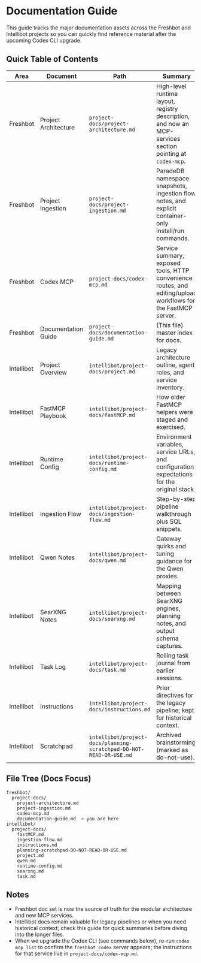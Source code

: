 # Documentation Guide

This guide tracks the major documentation assets across the Freshbot and Intellibot projects so you can quickly find reference material after the upcoming Codex CLI upgrade.

## Quick Table of Contents

| Area | Document | Path | Summary |
| --- | --- | --- | --- |
| Freshbot | Project Architecture | `project-docs/project-architecture.md` | High-level runtime layout, registry description, and now an MCP-services section pointing at `codex-mcp`.
| Freshbot | Project Ingestion | `project-docs/project-ingestion.md` | ParadeDB namespace snapshots, ingestion flow notes, and explicit container-only install/run commands.
| Freshbot | Codex MCP | `project-docs/codex-mcp.md` | Service summary, exposed tools, HTTP convenience routes, and editing/upload workflows for the FastMCP server.
| Freshbot | Documentation Guide | `project-docs/documentation-guide.md` | (This file) master index for docs.
| Intellibot | Project Overview | `intellibot/project-docs/project.md` | Legacy architecture outline, agent roles, and service inventory.
| Intellibot | FastMCP Playbook | `intellibot/project-docs/fastMCP.md` | How older FastMCP helpers were staged and exercised.
| Intellibot | Runtime Config | `intellibot/project-docs/runtime-config.md` | Environment variables, service URLs, and configuration expectations for the original stack.
| Intellibot | Ingestion Flow | `intellibot/project-docs/ingestion-flow.md` | Step-by-step pipeline walkthrough plus SQL snippets.
| Intellibot | Qwen Notes | `intellibot/project-docs/qwen.md` | Gateway quirks and tuning guidance for the Qwen proxies.
| Intellibot | SearXNG Notes | `intellibot/project-docs/searxng.md` | Mapping between SearXNG engines, planning notes, and output schema captures.
| Intellibot | Task Log | `intellibot/project-docs/task.md` | Rolling task journal from earlier sessions.
| Intellibot | Instructions | `intellibot/project-docs/instructions.md` | Prior directives for the legacy pipeline; kept for historical context.
| Intellibot | Scratchpad | `intellibot/project-docs/planning-scratchpad-DO-NOT-READ-OR-USE.md` | Archived brainstorming (marked as do-not-use).

## File Tree (Docs Focus)

```
freshbot/
  project-docs/
    project-architecture.md
    project-ingestion.md
    codex-mcp.md
    documentation-guide.md  ← you are here
intellibot/
  project-docs/
    fastMCP.md
    ingestion-flow.md
    instructions.md
    planning-scratchpad-DO-NOT-READ-OR-USE.md
    project.md
    qwen.md
    runtime-config.md
    searxng.md
    task.md
```

## Notes

- Freshbot doc set is now the source of truth for the modular architecture and new MCP services.
- Intellibot docs remain valuable for legacy pipelines or when you need historical context; check this guide for quick summaries before diving into the longer files.
- When we upgrade the Codex CLI (see commands below), re-run `codex mcp list` to confirm the `freshbot_codex` server appears; the instructions for that service live in `project-docs/codex-mcp.md`.
